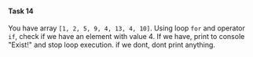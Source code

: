 #### Task 14

You have array `[1, 2, 5, 9, 4, 13, 4, 10]`. Using loop `for` and operator `if`, check if we have an element with value 4. If we have, print to console "Exist!" and stop loop execution. if we dont, dont print anything.
